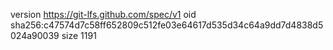 version https://git-lfs.github.com/spec/v1
oid sha256:c47574d7c58ff652809c512fe03e64617d535d34c64a9dd7d4838d5024a90039
size 1191

